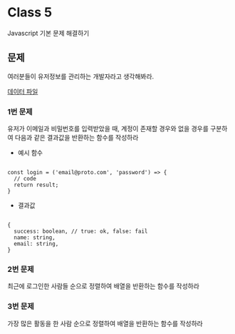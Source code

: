 # Class 5

Javascript 기본 문제 해결하기

## 문제

여러분들이 유저정보를 관리하는 개발자라고 생각해봐라.

[데이터 파일](https://github.com/peacemain-club/web-lecture/blob/master/class5/data.js)

### 1번 문제

유저가 이메일과 비밀번호를 입력받았을 때, 계정이 존재할 경우와 없을 경우를 구분하여 다음과 같은 결과값을 반환하는 함수를 작성하라

* 예시 함수

```

const login = ('email@proto.com', 'password') => {
  // code
  return result;
}

```

* 결과값

```

{
  success: boolean, // true: ok, false: fail
  name: string,
  email: string,
}

```

### 2번 문제

최근에 로그인한 사람들 순으로 정렬하여 배열을 반환하는 함수를 작성하라

### 3번 문제

가장 많은 활동을 한 사람 순으로 정렬하여 배열을 반환하는 함수를 작성하라

